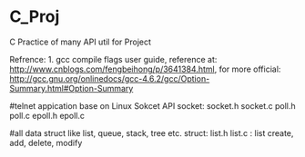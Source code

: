 # C_Proj
C Practice of many API util for Project

Refrence:
	1. gcc compile flags user guide, reference at:
		http://www.cnblogs.com/fengbeihong/p/3641384.html,
		for more official: http://gcc.gnu.org/onlinedocs/gcc-4.6.2/gcc/Option-Summary.html#Option-Summary

#telnet appication base on Linux Sokcet API
socket:
	socket.h
	socket.c
	poll.h
	poll.c
	epoll.h
	epoll.c

#all data struct like list, queue, stack, tree etc.
struct:
	list.h
	list.c : list create, add, delete, modify
